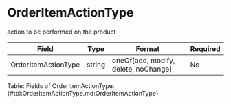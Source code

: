 <!--
    ATTENTION: This file was generated via gradle!
               Do NOT manually edit this file! Any such changes will be overwritten!
-->

# OrderItemActionType

action to be performed on the product

| Field | Type | Format | Required |
|-------|---|--------|---|
| OrderItemActionType | string | oneOf[add, modify, delete, noChange] | No |

Table: Fields of OrderItemActionType. {#tbl:OrderItemActionType.md:OrderItemActionType}
